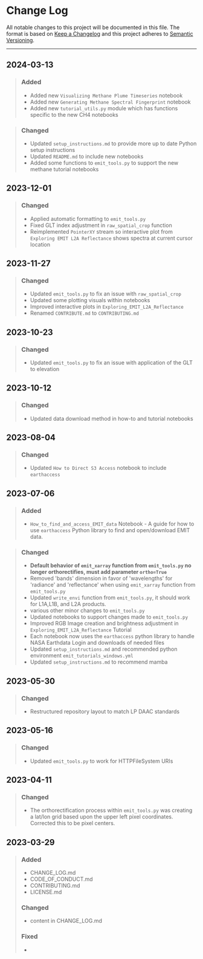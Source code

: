 # Change Log

All notable changes to this project will be documented in this file.
The format is based on [Keep a Changelog](http://keepachangelog.com/)
and this project adheres to [Semantic Versioning](http://semver.org/).
_________________________________________________________________________

## 2024-03-13

> ### Added
>
> - Added new `Visualizing Methane Plume Timeseries` notebook  
> - Added new `Generating Methane Spectral Fingerprint` notebook
> - Added new `tutorial_utils.py` module which has functions specific to the new CH4 notebooks  

> ### Changed
>
> - Updated `setup_instructions.md` to provide more up to date Python setup instructions  
> - Updated `README.md` to include new notebooks  
> - Added some functions to `emit_tools.py` to support the new methane tutorial notebooks

## 2023-12-01

> ### Changed
>
> - Applied automatic formatting to `emit_tools.py`  
> - Fixed GLT index adjustment in `raw_spatial_crop` function
> - Reimplemented `PointerXY` stream so interactive plot from `Exploring EMIT L2A Reflectance` shows spectra at current cursor location

## 2023-11-27

> ### Changed
>
> - Updated `emit_tools.py` to fix an issue with `raw_spatial_crop`
> - Updated some plotting visuals within notebooks
> - Improved interactive plots in `Exploring_EMIT_L2A_Reflectance`
> - Renamed `CONTRIBUTE.md` to `CONTRIBUTING.md`

## 2023-10-23

> ### Changed
>
> - Updated `emit_tools.py` to fix an issue with application of the GLT to elevation

## 2023-10-12

> ### Changed
>
> - Updated data download method in how-to and tutorial notebooks

## 2023-08-04

> ### Changed
>
> - Updated `How to Direct S3 Access` notebook to include `earthaccess`

## 2023-07-06

> ### Added
>
> - `How_to_find_and_access_EMIT_data` Notebook - A guide for how to use `earthaccess` Python library to find and open/download EMIT data.

> ### Changed
>
> - **Default behavior of `emit_xarray` function from `emit_tools.py` no longer orthorectifies, must add parameter `ortho=True`**
> - Removed 'bands' dimension in favor of 'wavelengths' for 'radiance' and 'reflectance' when using `emit_xarray` function from `emit_tools.py`
> - Updated `write_envi` function from `emit_tools.py`, it should work for L1A,L1B, and L2A products.
> - various other minor changes to `emit_tools.py`
> - Updated notebooks to support changes made to `emit_tools.py`
> - Improved RGB Image creation and brightness adjustment in `Exploring_EMIT_L2A_Reflectance` Tutorial
> - Each notebook now uses the `earthaccess` python library to handle NASA Earthdata Login and downloads of needed files
> - Updated `setup_instructions.md` and recommended python environment `emit_tutorials_windows.yml`
> - Updated `setup_instructions.md` to recommend mamba

## 2023-05-30

> ### Changed
>
> - Restructured repository layout to match LP DAAC standards

## 2023-05-16
>
> ### Changed
>
> - Updated `emit_tools.py` to work for HTTPFileSystem URIs

## 2023-04-11
>
> ### Changed
>
> - The orthorectification process within `emit_tools.py` was creating a lat/lon grid based upon the upper left pixel coordinates. Corrected this to be pixel centers.

## 2023-03-29
  
> ### Added
>
> - CHANGE_LOG.md
> - CODE_OF_CONDUCT.md
> - CONTRIBUTING.md
> - LICENSE.md
>
> ### Changed
>
> - content in CHANGE_LOG.md
>
> ### Fixed
>
> -
